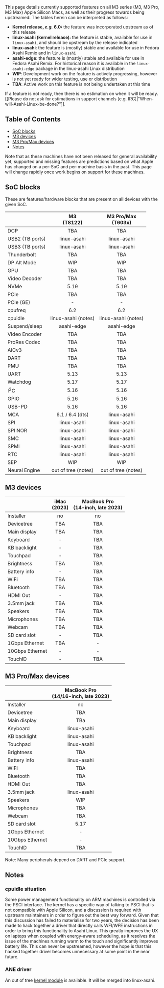 This page details currently supported features on all M3 series (M3, M3 Pro, M3 Max) Apple Silicon Macs, as well as
their progress towards being upstreamed. The tables herein can be interpreted as follows:

* **Kernel release, *e.g.* 6.0:** the feature was incorporated upstream as of this release
* **linux-asahi (kernel release):** the feature is stable, available for use in `linux-asahi`, and should be upstream by the release indicated
* **linux-asahi**: the feature is (mostly) stable and available for use in Fedora Asahi Remix and in `linux-asahi`
* **asahi-edge**: the feature is (mostly) stable and available for use in Fedora Asahi Remix. For historical reason it is available in the `linux-asahi-edge` package in the linux-asahi Linux distribution
* **WIP**: Development work on the feature is actively progressing, however is not yet ready for wider testing, use or distribution
* **TBA**: Active work on this feature is not being undertaken at this time

If a feature is not ready, then there is no estimation on when it will be ready. [[Please do not ask for estimations in support channels (e.g. IRC)|"When-will-Asahi-Linux-be-done?"]]. 

## Table of Contents
- [SoC blocks](#soc-blocks)
- [M3 devices](#m3-devices)
- [M3 Pro/Max devices](#m3-promax-devices)
- [Notes](#notes)

Note that as these machines have not been released for general availability yet, supported and missing features are predictions based on what Apple has changed
on a per-SoC and per-machine basis in the past. This page will change rapidly once work begins on support for these machines.

## SoC blocks
These are features/hardware blocks that are present on all devices with the given SoC.

|                  | M3<br>(T8122)        | M3 Pro/Max<br>(T603x)       |
|------------------|:--------------------:|:---------------------------:|
| DCP              | TBA                  | TBA                         |
| USB2 (TB ports)  | linux-asahi          | linux-asahi                 |
| USB3 (TB ports)  | linux-asahi          | linux-asahi                 |
| Thunderbolt      | TBA                  | TBA                         |
| DP Alt Mode      | WIP                  | WIP                         |
| GPU              | TBA                  | TBA                         |
| Video Decoder    | TBA                  | TBA                         |
| NVMe             | 5.19                 | 5.19                        |
| PCIe             | TBA                  | TBA                         |
| PCIe (GE)        | -                    | -                           |
| cpufreq          | 6.2                  | 6.2                         |
| cpuidle          | linux-asahi (notes)  | linux-asahi (notes)         |
| Suspend/sleep    | asahi-edge           | asahi-edge                  |
| Video Encoder    | TBA                  | TBA                         |
| ProRes Codec     | TBA                  | TBA                         |
| AICv3            | TBA                  | TBA                         |
| DART             | TBA                  | TBA                         |
| PMU              | TBA                  | TBA                         |
| UART             | 5.13                 | 5.13                        |
| Watchdog         | 5.17                 | 5.17                        |
| I<sup>2</sup>C   | 5.16                 | 5.16                        |
| GPIO             | 5.16                 | 5.16                        |
| USB-PD           | 5.16                 | 5.16                        |
| MCA              | 6.1 / 6.4 (dts)      | linux-asahi                 |
| SPI              | linux-asahi          | linux-asahi                 |
| SPI NOR          | linux-asahi          | linux-asahi                 |
| SMC              | linux-asahi          | linux-asahi                 |
| SPMI             | linux-asahi          | linux-asahi                 |
| RTC              | linux-asahi          | linux-asahi                 |
| SEP              | WIP                  | WIP                         |
| Neural Engine    | out of tree (notes)  | out of tree  (notes)        |


## M3 devices
|                    | iMac<br>(2023)     | MacBook Pro<br>(14-inch, late 2023) |
|--------------------|:------------------:|:-----------------------------------:|
| Installer          | no                 | no                                  |
| Devicetree         | TBA                | TBA                                 |
| Main display       | TBA                | TBA                                 |
| Keyboard           | -                  | TBA                                 |
| KB backlight       | -                  | TBA                                 |
| Touchpad           | -                  | TBA                                 |
| Brightness         | TBA                | TBA                                 |
| Battery info       | -                  | TBA                                 |
| WiFi               | TBA                | TBA                                 |
| Bluetooth          | TBA                | TBA                                 |
| HDMI Out           | -                  | TBA                                 |
| 3.5mm jack         | TBA                | TBA                                 |
| Speakers           | TBA                | TBA                                 |
| Microphones        | TBA                | TBA                                 |
| Webcam             | TBA                | TBA                                 |
| SD card slot       | -                  | TBA                                 |
| 1Gbps Ethernet     | TBA                | -                                   |
| 10Gbps Ethernet    | -                  | -                                   |
| TouchID            | -                  | TBA                                 |

## M3 Pro/Max devices
|                    | MacBook Pro<br>(14/16-inch, late 2023) |
|--------------------|:---------------------------------:|
| Installer          | no                                |
| Devicetree         | TBA                               |
| Main display       | TBa                               |
| Keyboard           | linux-asahi                       |
| KB backlight       | linux-asahi                       |
| Touchpad           | linux-asahi                       |
| Brightness         | TBA                               |
| Battery info       | linux-asahi                       |
| WiFi               | TBA                               |
| Bluetooth          | TBA                               |
| HDMI Out           | TBA                               |
| 3.5mm jack         | linux-asahi                       |
| Speakers           | WIP                               |
| Microphones        | TBA                               |
| Webcam             | TBA                               |
| SD card slot       | 5.17                              |
| 1Gbps Ethernet     | -                                 |
| 10Gbps Ethernet    | -                                 |
| TouchID            | TBA                               |

Note: Many peripherals depend on DART and PCIe support.


## Notes

### cpuidle situation
Some power management functionality on ARM machines is controlled via the PSCI interface. The
kernel has a specific way of talking to PSCI that is not compatible with Apple Silicon, and a
discussion is required with upstream maintainers in order to figure out the best way forward. Given
that this discussion has failed to materialise for two years, the decision has been
made to hack together a driver that directly calls WFI/WFE instructions in order to bring
this functionality to Asahi Linux. This greatly improves the UX on laptops when coupled with
energy-aware scheduling, as it resolves the issue of the machines running warm to the touch
and significantly improves battery life. This can never be upstreamed, however the hope is
that this hacked together driver becomes unnecessary at some point in the near future.

### ANE driver
An out of tree [kernel module](https://github.com/eiln/ane/tree/main) is available. It will be merged into linux-asahi.